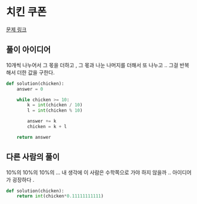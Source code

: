 # 치킨 쿠폰

[문제 링크](https://school.programmers.co.kr/learn/courses/30/lessons/120884)

## 풀이 아이디어

10개씩 나누어서 그 몫을 더하고 , 그 몫과 나눈 나머지를 더해서 또 나누고 .. 그걸 반복해서 더한 값을 구한다.

```py
def solution(chicken):
    answer = 0

    while chicken >= 10:
        k = int(chicken / 10)
        l = int(chicken % 10)

        answer += k
        chicken = k + l

    return answer
```

## 다른 사람의 풀이

10%의 10%의 10%의 ... 내 생각에 이 사람은 수학쪽으로 가야 하지 않을까 .. 아이디어가 굉장하다 .

```py
def solution(chicken):
    return int(chicken*0.11111111111)
```

